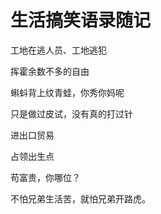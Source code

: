 # 生活搞笑语录随记


工地在逃人员、工地逃犯

挥霍余数不多的自由

蝌蚪背上纹青蛙，你秀你妈呢

只是做过皮试，没有真的打过针

进出口贸易

占领出生点

苟富贵，你哪位？

不怕兄弟生活苦，就怕兄弟开路虎。

